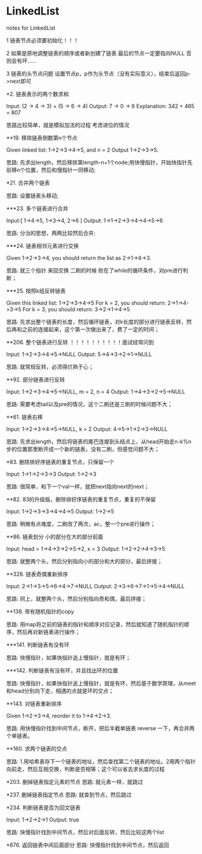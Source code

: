 # LinkedList
notes for LinkedList

1 链表节点必须要初始化！！！

2 如果是原地调整链表的顺序或者新创建了链表 最后的节点一定要指向NULL 否则会有环……

3 链表的头节点问题 设置节点p，p作为头节点（没有实际意义），结束后返回p->next即可

*2. 链表表示的两个数求和 

Input: (2 -> 4 -> 3) + (5 -> 6 -> 4) 
Output: 7 -> 0 -> 8
Explanation: 342 + 465 = 807

思路比较简单，就是模拟加法的过程 考虑进位的情况

**19. 移除链表倒数第n个节点 

Given linked list: 1->2->3->4->5, and n = 2  Output 1->2->3->5.

思路: 先求出length，然后移除第length-n+1个node;用快慢指针，开始快指针先前移n个位置，然后和慢指针一同移动;


*21. 合并两个链表 

思路: 设置链表头移动;


***23. 多个链表进行合并

Input:[ 1->4->5, 1->3->4, 2->6 ]  Output: 1->1->2->3->4->4->5->6

思路: 分治的思想，两两比较然后合并;

***24. 链表相邻元素进行交换

Given 1->2->3->4, you should return the list as 2->1->4->3.

思路: 就三个指针 来回交换 二刷的时候 败在了while的循环条件，对pre进行判断；

***25. 按照k组反转链表

Given this linked list: 1->2->3->4->5  For k = 2, you should return: 2->1->4->3->5 For k = 3, you should return: 3->2->1->4->5

思路: 先求出整个链表的长度，然后循环链表，对k长度的部分进行链表反转，然后再和之前的连接起来，这个第一次做出来了，费了一定的时间；

**206. 整个链表进行反转 ！！！！！！！！！！面试经常问到

Input: 1->2->3->4->5->NULL Output: 5->4->3->2->1->NULL

思路: 就常规反转，必须得烂熟于心；

**92. 部分链表进行反转

Input: 1->2->3->4->5->NULL, m = 2, n = 4  Output: 1->4->3->2->5->NULL

思路: 需要考虑tail以及pre的情况，这个二刷还是三刷的时候问题不大；

**61. 链表右移

Input: 1->2->3->4->5->NULL, k = 2 Output: 4->5->1->2->3->NULL

思路: 先求出length，然后将链表的尾巴连接到头结点上，从head开始走n-k%n步的位置那里断开成一个新的链表，没有二刷，但感觉问题不大；

*83. 删除排好序链表的重复节点，只保留一个

Input: 1->1->2->3->3 Output: 1->2->3

思路: 很简单，和下一个val一样，就把next指向next的next；


**82. 83的升级版，删除排好序链表的重复节点，重复的不保留

Input: 1->2->3->3->4->4->5 Output: 1->2->5

思路: 稍微有点难度，二刷改了两次，ac，整一个pre进行操作；

**86. 链表划分 小的部分在大的部分前面

Input: head = 1->4->3->2->5->2, x = 3 Output: 1->2->2->4->3->5

思路: 就整两个头，然后分别指向小的部分和大的部分，最后拼接；

**328. 链表奇偶重新排序

Input: 2->1->3->5->6->4->7->NULL Output: 2->3->6->7->1->5->4->NULL

思路: 同上，就整两个头，然后分别指向奇和偶，最后拼接；

**138. 带有随机指针的copy

思路: 用map将之前的链表的指针和顺序对应记录，然后就知道了随机指针的顺序，然后再对新链表进行操作；

***141. 判断链表有没有环

思路: 快慢指针，如果快指针追上慢指针，就是有环；

***142. 判断链表有没有环，并且找出环的位置

思路: 快慢指针，如果快指针追上慢指针，就是有环，然后基于数学原理，从meet和head分别向下走，相遇的点就是环的交点；

**143. 对链表重新排序

Given 1->2->3->4, reorder it to 1->4->2->3.

思路: 用快慢指针找到中间节点，断开，把后半截单链表 reverse 一下，再合并两个单链表。

**160. 求两个链表的交点

思路: 1.用哈希表存下一个链表的地址，然后查找第二个链表的地址。2用两个指针向前走，然后互相交换，判断是否相等；这个可以省去求长度的过程

*203. 删掉链表指定元素的节点 思路: 就元素一样，就跳过

*237. 删掉链表指定节点 思路: 就查到节点，然后跳过

*234. 判断链表是否为回文链表

Input: 1->2->2->1 Output: true

思路: 快慢指针找到中间节点，然后对后面反转，然后比较这两个list

*876. 返回链表中间后面部分 思路: 快慢指针找到中间节点，然后返回
